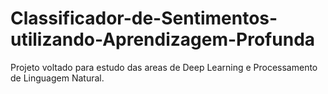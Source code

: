 # Classificador-de-Sentimentos-utilizando-Aprendizagem-Profunda

Projeto voltado para estudo das areas de Deep Learning e Processamento de Linguagem Natural.
